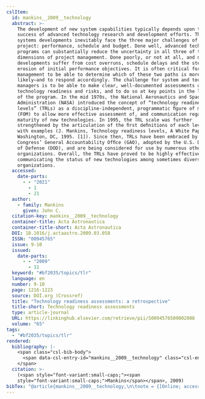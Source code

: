 ```yaml
---
cslItem:
  id: mankins__2009__technology
  abstract: >-
    The development of new system capabilities typically depends upon the prior
    success of advanced technology research and development efforts. These
    systems developments inevitably face the three major challenges of any
    project: performance, schedule and budget. Done well, advanced technology
    programs can substantially reduce the uncertainty in all three of these
    dimensions of project management. Done poorly, or not at all, and new system
    developments suffer from cost overruns, schedule delays and the steady
    erosion of initial performance objectives. It is often critical for senior
    management to be able to determine which of these two paths is more
    likely—and to respond accordingly. The challenge for system and technology
    managers is to be able to make clear, well-documented assessments of
    technology readiness and risks, and to do so at key points in the life cycle
    of the program. In the mid 1970s, the National Aeronautics and Space
    Administration (NASA) introduced the concept of “technology readiness
    levels” (TRLs) as a discipline-independent, programmatic ﬁgure of merit
    (FOM) to allow more effective assessment of, and communication regarding the
    maturity of new technologies. In 1995, the TRL scale was further
    strengthened by the articulation of the ﬁrst deﬁnitions of each level, along
    with examples (J. Mankins, Technology readiness levels, A White Paper, NASA,
    Washington, DC, 1995. [1]). Since then, TRLs have been embraced by the U.S.
    Congress’ General Accountability Ofﬁce (GAO), adopted by the U.S. Department
    of Defense (DOD), and are being considered for use by numerous other
    organizations. Overall, the TRLs have proved to be highly effective in
    communicating the status of new technologies among sometimes diverse
    organizations.
  accessed:
    date-parts:
      - - "2021"
        - 1
        - 21
  author:
    - family: Mankins
      given: John C.
  citation-key: mankins__2009__technology
  container-title: Acta Astronautica
  container-title-short: Acta Astronautica
  DOI: 10.1016/j.actaastro.2009.03.058
  ISSN: "00945765"
  issue: 9-10
  issued:
    date-parts:
      - - "2009"
        - 11
  keyword: "#bf2035/topics/tlr"
  language: en
  number: 9-10
  page: 1216-1223
  source: DOI.org (Crossref)
  title: "Technology readiness assessments: a retrospective"
  title-short: Technology readiness assessments
  type: article-journal
  URL: https://linkinghub.elsevier.com/retrieve/pii/S0094576509002008
  volume: "65"
tags:
  - "#bf2035/topics/tlr"
rendered:
  bibliography: |-
    <span class="csl-bib-body">
      <span data-csl-entry-id="mankins__2009__technology" class="csl-entry"><span class='author-bib'>Mankins</span>. <span class='date-bib'>(2009)</span>. <span class='title'><b>Technology readiness assessments: a retrospective</b></span>. <i>Acta Astronautica</i>, <i>65</i>(9–10), Art. 9–10. <span class='URL'><a href='https://doi.org/10.1016/j.actaastro.2009.03.058'>LINK</a></span></span>
    </span>
  citation: >-
    (<span style="font-variant:small-caps;"><span
    style="font-variant:small-caps;">Mankins</span></span>, 2009)
bibTex: "@article{mankins__2009__technology,\n\tnote = {[Online; accessed 2021-01-21]},\n\tauthor = {Mankins, John C.},\n\tjournal = {Acta Astronautica},\n\tdoi = {10.1016/j.actaastro.2009.03.058},\n\tissn = {00945765},\n\tnumber = {9-10},\n\tyear = {2009},\n\tmonth = {11},\n\teid = {9-10},\n\tpages = {1216--1223},\n\ttitle = {Technology readiness assessments: a retrospective},\n\turl = {https://linkinghub.elsevier.com/retrieve/pii/S0094576509002008},\n\thowpublished = {https://linkinghub.elsevier.com/retrieve/pii/S0094576509002008},\n\tvolume = {65},\n}\n\n"
---
```

